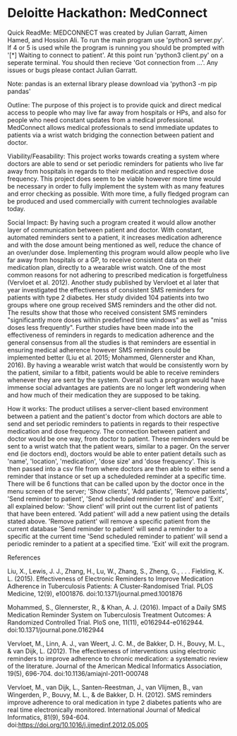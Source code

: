 # Deloitte Hackathon: MedConnect
Quick ReadMe:
MEDCONNECT was created by Julian Garratt, Aimen Hamed, and Hossion Ali. To run the main program use 'python3 server.py'. 
If 4 or 5 is used while the program is running you should be prompted with '[*] Waiting to connect to patient'.
At this point run 'python3 client.py' on a seperate terminal. You should then recieve 'Got connection from ...'.
Any issues or bugs please contact Julian Garratt.

Note: pandas is an external library please download via 'python3 -m pip pandas'

Outline: 
  The purpose of this project is to provide quick and direct medical access to people who may live far away from hospitals or HPs,
  and also for people who need constant updates from a medical professional. MedConnect allows medical professionals
  to send immediate updates to patients via a wrist watch bridging the connection between patient and doctor.
  
Viability/Feasability: This project works towards creating a system where doctors are able to send or set periodic reminders for patients who live far away from hospitals in regards to their medication and respective dose frequency. This project does seem to be viable however more time would be necessary in order to fully implement the system with as many features and error checking as possible. With more time, a fully fledged program can be produced and used commercially with current technologies available today. 

Social Impact: By having such a program created it would allow another layer of communication between patient and doctor. With constant, automated reminders sent to a patient, it increases medication adherence and with the dose amount being mentioned as well, reduce the chance of an over/under dose. Implementing this program would allow people who live far away from hospitals or a GP, to receive consistent data on their medication plan, directly to a wearable wrist watch. One of the most common reasons for not adhering to prescribed medication is forgetfulness (Vervloet et al. 2012). Another study published by Vervloet et al later that year investigated the effectiveness of consistent SMS reminders for patients with type 2 diabetes. Her study divided 104 patients into two groups where one group received SMS reminders and the other did not. The results show that those who received consistent SMS reminders "significantly more doses within predefined time windows" as well as "miss doses less frequently". Further studies have been made into the effectiveness of reminders in regards to medication adherence and the general consensus from all the studies is that reminders are essential in ensuring medical adherence however SMS reminders could be implemented better (Liu et al. 2015; Mohammed, Glennerster and Khan, 2016). By having a wearable wrist watch that would be consistently worn by the patient, similar to a fitbit, patients would be able to receive reminders whenever they are sent by the system. Overall such a program would have immense social advantages are patients are no longer left wondering when and how much of their medication they are supposed to be taking.        

How it works: The product utilises a server-client based environment between a patient and the patient's doctor from which doctors are able to send and set periodic reminders to patients in regards to their respective medication and dose frequency. The connection between patient and doctor would be one way, from doctor to patient. These reminders would be sent to a wrist watch that the patient wears, similar to a pager. On the server end (ie doctors end), doctors would be able to enter patient details such as 'name', 'location', 'medication', 'dose size' and 'dose frequency'. This is then passed into a csv file from where doctors are then able to either send a reminder that instance or set up a scheduleded reminder at a specific time. There will be 6 functions that can be called upon by the doctor once in the menu screen of the server; 'Show clients', 'Add patients', 'Remove patients', 'Send reminder to patient', 'Send scheduled reminder to patient' and 'Exit', all explained below:
  'Show client' will print out the current list of patients that have been entered.
  'Add patient' will add a new patient using the details stated above.
  'Remove patient' will remove a specific patient from the current database
  'Send reminder to patient' will send a reminder to a specific at the current time
  'Send scheduled reminder to patient' will send a periodic reminder to a patient at a specified time.
  'Exit' will exit the program.




References

Liu, X., Lewis, J. J., Zhang, H., Lu, W., Zhang, S., Zheng, G., . . . Fielding, K. L. (2015). Effectiveness of Electronic Reminders to Improve Medication Adherence in Tuberculosis Patients: A Cluster-Randomised Trial. PLOS Medicine, 12(9), e1001876. doi:10.1371/journal.pmed.1001876

Mohammed, S., Glennerster, R., & Khan, A. J. (2016). Impact of a Daily SMS Medication Reminder System on Tuberculosis Treatment Outcomes: A Randomized Controlled Trial. PloS one, 11(11), e0162944-e0162944. doi:10.1371/journal.pone.0162944

Vervloet, M., Linn, A. J., van Weert, J. C. M., de Bakker, D. H., Bouvy, M. L., & van Dijk, L. (2012). The effectiveness of interventions using electronic reminders to improve adherence to chronic medication: a systematic review of the literature. Journal of the American Medical Informatics Association, 19(5), 696-704. doi:10.1136/amiajnl-2011-000748

Vervloet, M., van Dijk, L., Santen-Reestman, J., van Vlijmen, B., van Wingerden, P., Bouvy, M. L., & de Bakker, D. H. (2012). SMS reminders improve adherence to oral medication in type 2 diabetes patients who are real time electronically monitored. International Journal of Medical Informatics, 81(9), 594-604. doi:https://doi.org/10.1016/j.ijmedinf.2012.05.005
